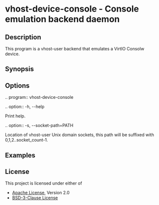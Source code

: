 # vhost-device-console - Console emulation backend daemon

## Description
This program is a vhost-user backend that emulates a VirtIO Consolw device.

## Synopsis

## Options

.. program:: vhost-device-console

.. option:: -h, --help

  Print help.

.. option:: -s, --socket-path=PATH

  Location of vhost-user Unix domain sockets, this path will be suffixed with
  0,1,2..socket_count-1.

## Examples

## License

This project is licensed under either of

- [Apache License](http://www.apache.org/licenses/LICENSE-2.0), Version 2.0
- [BSD-3-Clause License](https://opensource.org/licenses/BSD-3-Clause)
